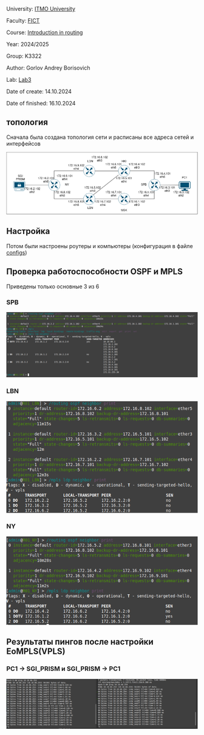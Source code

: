 University: [ITMO University](https://itmo.ru/ru/)

Faculty: [FICT](https://fict.itmo.ru)

Course: [Introduction in routing](https://github.com/itmo-ict-faculty/introduction-in-routing)

Year: 2024/2025

Group: K3322

Author: Gorlov Andrey Borisovich

Lab: [Lab3](https://itmo-ict-faculty.github.io/introduction-in-routing/education/labs2023_2024/lab3/lab3/#_4)

Date of create: 14.10.2024

Date of finished: 16.10.2024

## топология

Сначала была создана топология сети и расписаны все адреса сетей и интерфейсов

![топология](images/graph.png)


## Настройка 

Потом были настроены роутеры и компьютеры (конфигурация в файле [configs](configs))



## Проверка работоспособности OSPF и MPLS
Приведены только основные 3 из 6

### SPB
![SPB](images/SPB.png)

### LBN
![LBN](images/LBN.png)

### NY
![NY](images/NY.png)

## Результаты пингов после настройки EoMPLS(VPLS)

### PC1 -> SGI_PRISM и SGI_PRISM -> PC1
![PC1 -> SGI_PRISM and SGI_PRISM -> PC1](images/PC.png)
